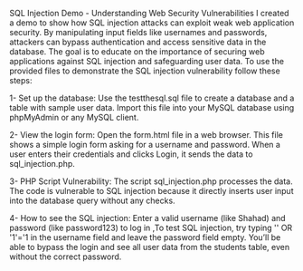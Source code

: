 SQL Injection Demo - Understanding Web Security Vulnerabilities
I created a demo to show how SQL injection attacks can exploit weak web application security. By manipulating input fields like usernames and passwords, attackers can bypass authentication and access sensitive data in the database. The goal is to educate on the importance of securing web applications against SQL injection and safeguarding user data.
To use the provided files to demonstrate the SQL injection vulnerability follow these steps:

1- Set up the database:
Use the testthesql.sql file to create a database and a table with sample user data. Import this file into your MySQL database using phpMyAdmin or any MySQL client.

2- View the login form:
Open the form.html file in a web browser. This file shows a simple login form asking for a username and password. When a user enters their credentials and clicks Login, it sends the data to sql_injection.php.

3- PHP Script Vulnerability:
The script sql_injection.php processes the data. The code is vulnerable to SQL injection because it directly inserts user input into the database query without any checks.

4- How to see the SQL injection:
Enter a valid username (like Shahad) and password (like password123) to log in  ,To test SQL injection, try typing '' OR '1'='1 in the username field and leave the password field empty. You’ll be able to bypass the login and see all user data from the students table, even without the correct password.
